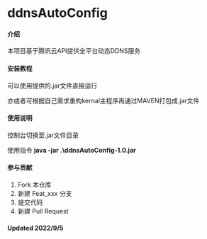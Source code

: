 # ddnsAutoConfig

#### 介绍
本项目基于腾讯云API提供全平台动态DDNS服务

#### 安装教程
可以使用提供的.jar文件直接运行

亦或者可根据自己需求重构kernal主程序再通过MAVEN打包成.jar文件

#### 使用说明
控制台切换至.jar文件目录

使用指令 **java -jar .\ddnsAutoConfig-1.0.jar**

#### 参与贡献

1.  Fork 本仓库
2.  新建 Feat_xxx 分支
3.  提交代码
4.  新建 Pull Request

#### Updated 2022/9/5
